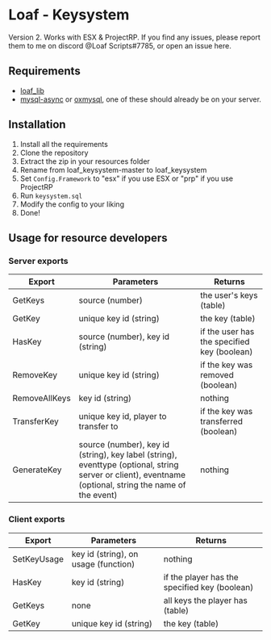 # Loaf - Keysystem
Version 2. Works with ESX & ProjectRP. 
If you find any issues, please report them to me on discord @Loaf Scripts#7785, or open an issue here.

## Requirements
* [loaf_lib](https://github.com/loaf-scripts/loaf_lib)
* [mysql-async](https://github.com/brouznouf/fivem-mysql-async) or [oxmysql](https://github.com/overextended/oxmysql/releases/tag/v1.9.3), one of these should already be on your server.

## Installation
1. Install all the requirements
2. Clone the repository
3. Extract the zip in your resources folder
4. Rename from loaf_keysystem-master to loaf_keysystem
5. Set `Config.Framework` to "esx" if you use ESX or "prp" if you use ProjectRP
6. Run `keysystem.sql`
7. Modify the config to your liking
8. Done!

## Usage for resource developers
### Server exports
Export        | Parameters                            | Returns
---           | ---                                   | ---
GetKeys       | source (number)                       | the user's keys (table)
GetKey        | unique key id (string)                | the key (table)
HasKey        | source (number), key id (string)      | if the user has the specified key (boolean)
RemoveKey     | unique key id (string)                | if the key was removed (boolean)
RemoveAllKeys | key id (string)                       | nothing
TransferKey   | unique key id, player to transfer to  | if the key was transferred (boolean)
GenerateKey   | source (number), key id (string), key label (string), eventtype (optional, string server or client), eventname (optional, string the name of the event) | nothing

### Client exports
Export        | Parameters                            | Returns
---           | ---                                   | ---
SetKeyUsage   | key id (string), on usage (function)  | nothing
HasKey        | key id (string)                       | if the player has the specified key (boolean)
GetKeys       | none                                  | all keys the player has (table)
GetKey        | unique key id (string)                | the key (table)